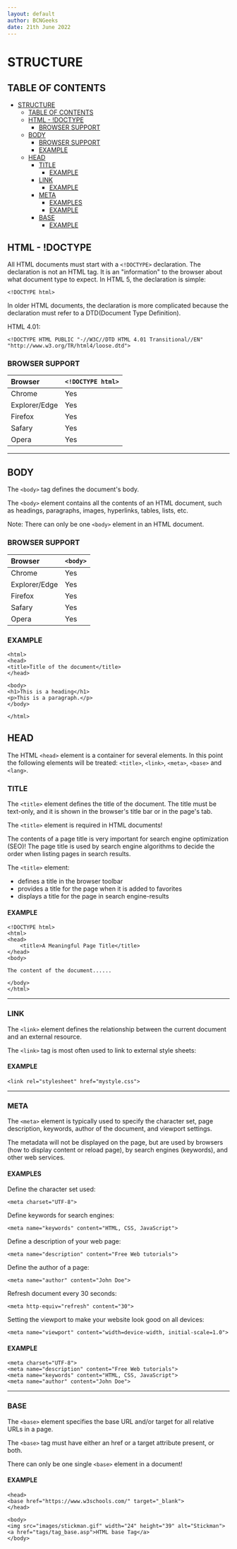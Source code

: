 ```yaml
---
layout: default
author: BCNGeeks
date: 21th June 2022
---
```


# STRUCTURE

## TABLE OF CONTENTS

- [STRUCTURE](#structure)
  - [TABLE OF CONTENTS](#table-of-contents)
  - [HTML - !DOCTYPE](#html---doctype)
    - [BROWSER SUPPORT](#browser-support)
  - [BODY](#body)
    - [BROWSER SUPPORT](#browser-support-1)
    - [EXAMPLE](#example)
  - [HEAD](#head)
    - [TITLE](#title)
      - [EXAMPLE](#example-1)
    - [LINK](#link)
      - [EXAMPLE](#example-2)
    - [META](#meta)
      - [EXAMPLES](#examples)
      - [EXAMPLE](#example-3)
    - [BASE](#base)
      - [EXAMPLE](#example-4)

## HTML - !DOCTYPE
All HTML documents must start with a `<!DOCTYPE>` declaration.
The declaration is not an HTML tag. It is an "information" to the browser about what document type to expect.
In HTML 5, the declaration is simple:

    <!DOCTYPE html>

In older HTML documents, the declaration is more complicated because the declaration must refer to a DTD(Document Type Definition).

HTML 4.01:

    <!DOCTYPE HTML PUBLIC "-//W3C//DTD HTML 4.01 Transitional//EN" "http://www.w3.org/TR/html4/loose.dtd">
    


### BROWSER SUPPORT 
| Browser  | `<!DOCTYPE html>`|
|:---------|:--------|
| Chrome   | Yes |
| Explorer/Edge  | Yes |
| Firefox  | Yes |
| Safary   | Yes |
| Opera    | Yes |

---

## BODY
The `<body>` tag defines the document's body.

The `<body>` element contains all the contents of an HTML document, such as headings, paragraphs, images, hyperlinks, tables, lists, etc.

Note: There can only be one `<body>` element in an HTML document.

### BROWSER SUPPORT
| Browser  | `<body>`|
|:---------|:--------|
| Chrome   | Yes |
| Explorer/Edge  | Yes |
| Firefox  | Yes |
| Safary   | Yes |
| Opera    | Yes |

### EXAMPLE
    <html>
    <head>
    <title>Title of the document</title>
    </head>

    <body>
    <h1>This is a heading</h1>
    <p>This is a paragraph.</p>
    </body>

    </html>

## HEAD
The HTML `<head>` element is a container for several elements. In this point the following elements will be treated: `<title>`, `<link>`, `<meta>`, `<base>` and `<lang>`.

### TITLE
The `<title>` element defines the title of the document. The title must be text-only, and it is shown in the browser's title bar or in the page's tab.

The `<title>` element is required in HTML documents!

The contents of a page title is very important for search engine optimization (SEO)! The page title is used by search engine algorithms to decide the order when listing pages in search results.

The `<title>` element:
- defines a title in the browser toolbar
- provides a title for the page when it is added to favorites
- displays a title for the page in search engine-results

#### EXAMPLE
    <!DOCTYPE html>
    <html>
    <head>
        <title>A Meaningful Page Title</title>
    </head>
    <body>

    The content of the document......

    </body>
    </html>

---

### LINK
The `<link>` element defines the relationship between the current document and an external resource.

The `<link>` tag is most often used to link to external style sheets:

#### EXAMPLE
    <link rel="stylesheet" href="mystyle.css">

---

### META
The `<meta>` element is typically used to specify the character set, page description, keywords, author of the document, and viewport settings.

The metadata will not be displayed on the page, but are used by browsers (how to display content or reload page), by search engines (keywords), and other web services.
#### EXAMPLES
Define the character set used:
    
    <meta charset="UTF-8">

Define keywords for search engines:

    <meta name="keywords" content="HTML, CSS, JavaScript">

Define a description of your web page:

    <meta name="description" content="Free Web tutorials">

Define the author of a page:

    <meta name="author" content="John Doe">

Refresh document every 30 seconds:

    <meta http-equiv="refresh" content="30">

Setting the viewport to make your website look good on all devices:

    <meta name="viewport" content="width=device-width, initial-scale=1.0"> 

#### EXAMPLE
    <meta charset="UTF-8">
    <meta name="description" content="Free Web tutorials">
    <meta name="keywords" content="HTML, CSS, JavaScript">
    <meta name="author" content="John Doe">
    
---

### BASE
The `<base>` element specifies the base URL and/or target for all relative URLs in a page.

The `<base>` tag must have either an href or a target attribute present, or both.

There can only be one single `<base>` element in a document!

#### EXAMPLE
    <head>
    <base href="https://www.w3schools.com/" target="_blank">
    </head>

    <body>
    <img src="images/stickman.gif" width="24" height="39" alt="Stickman">
    <a href="tags/tag_base.asp">HTML base Tag</a>
    </body>
